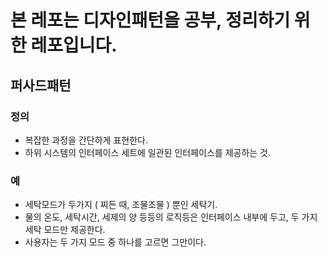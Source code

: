 # 본 레포는 디자인패턴을 공부, 정리하기 위한 레포입니다.

## 퍼사드패턴
### 정의
- 복잡한 과정을 간단하게 표현한다.  
- 하위 시스템의 인터페이스 세트에 일관된 인터페이스를 제공하는 것.
### 예
- 세탁모드가 두가지 ( 찌든 때, 조물조물 ) 뿐인 세탁기.
- 물의 온도, 세탁시간, 세제의 양 등등의 로직등은 인터페이스 내부에 두고, 두 가지 세탁 모드만 제공한다.
- 사용자는 두 가지 모드 중 하나를 고르면 그만이다.
